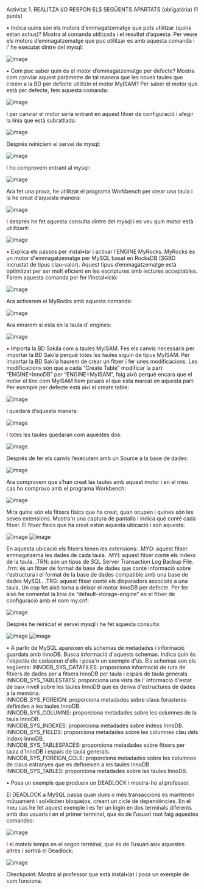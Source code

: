 Activitat 1. REALITZA I/O RESPON ELS SEGÜENTS APARTATS (obligatòria) (1 punts)

•	Indica quins són els motors d’emmagatzematge que pots utilitzar (quins estan actius)? Mostra al comanda utilitzada i el resultat d’aquesta.
Per veure els motors d’emmagatzematge que puc utilitzar es amb aquesta comanda i l’ he executat dintre del mysql:

![image](https://user-images.githubusercontent.com/99834779/161992219-a30f7517-04af-4206-9472-61ad45f79e96.png)

•	Com puc saber quin és el motor d’emmagatzematge per defecte? Mostra com canviar aquest paràmetre de tal manera que les noves taules que creem a la BD per defecte utilitzin el motor MyISAM?
Per saber el motor que està per defecte, fem aquesta comanda:

![image](https://user-images.githubusercontent.com/99834779/161992302-ae039099-2e0a-4698-b6d4-8449a0aa0559.png)

I per canviar el motor seria entrant en aquest fitxer de configuració i afegir la línia que està subratllada:

![image](https://user-images.githubusercontent.com/99834779/161992335-dab834e4-d2ca-437e-8da4-3ee00a945aea.png)

Després reiniciem el servei de mysql:

![image](https://user-images.githubusercontent.com/99834779/161992362-0293d910-1bf9-4292-8a67-a46c28c38a63.png)

I ho comprovem entrant al mysql:
 
![image](https://user-images.githubusercontent.com/99834779/161992393-af4df20a-1f8b-4f54-92fb-adb3626f77f4.png)

Ara fet una prova, he utilitzat el programa Workbench per crear una taula i la he creat d’aquesta manera:

![image](https://user-images.githubusercontent.com/99834779/161992439-e600448c-9942-496e-9c14-4a143a8decba.png)

I després he fet aquesta consulta dintre del mysql i es veu quin motor està utilitzant:

![image](https://user-images.githubusercontent.com/99834779/161992481-04a1976a-74a1-47aa-8457-638a08f57ad0.png)

•	Explica els passos per instal•lar i activar l'ENGINE MyRocks. MyRocks és un motor d'emmagatzematge per MySQL basat en RocksDB (SGBD incrustat de tipus clau-valor). Aquest tipus d’emmagatzematge està optimitzat per ser molt eficient en les escriptures amb lectures acceptables.
Farem aquesta comanda per fer l’instal•lció:
 
![image](https://user-images.githubusercontent.com/99834779/161992503-574fcc08-e702-49ef-b0b3-56bd4768c703.png)

Ara activarem el MyRocks amb aquesta comanda: 

![image](https://user-images.githubusercontent.com/99834779/161992563-ee14ad54-a918-4691-8bb5-d0c1f612e317.png)

Ara mirarem si esta en la taula d’ engines:
 
![image](https://user-images.githubusercontent.com/99834779/161992583-726caa99-e365-499c-97a8-46820a18568e.png)

•	Importa la BD Sakila com a taules MyISAM. Fes els canvis necessaris per importar la BD Sakila perquè totes les taules siguin de tipus MyISAM. 
Per importar la BD Sakila haurem de crear un  fitxer i fer unes modificacions. Les modificacions són que a cada “Create Table” modificar la  part “ENGINE=InnoDB” per “ENGINE=MyISAM”, faig això perquè  encara que el motor el tinc com MyISAM hem posarà el que esta marcat en aquesta part:
Per exemple per defecte està així el create table:
 
![image](https://user-images.githubusercontent.com/99834779/161992619-8e5eac21-007f-406a-813a-d23e8ac33d5b.png)

I quedarà d’aquesta manera:

![image](https://user-images.githubusercontent.com/99834779/161992653-bcb9d71b-72c8-413c-b584-052bf3922a35.png)

I totes les taules quedaran com aquestes dos:

![image](https://user-images.githubusercontent.com/99834779/161992700-291b714a-c6a4-45e6-bc4e-24fc89ba0cc5.png)

Després de fer els canvis l’executem amb un Source a la base de dades:

![image](https://user-images.githubusercontent.com/99834779/161992737-b6bea2f1-95ff-4b2e-a901-8e5e6593acbf.png)

Ara comprovem que s’han creat las taules amb aquest motor i en el meu cas ho comprovo amb el programa Workbench:
 
![image](https://user-images.githubusercontent.com/99834779/161992760-3571e279-4cea-4b18-a58b-17dbe30cc41d.png)

Mira quins són els fitxers físics que ha creat, quan ocupen i quines són les seves extensions. Mostra'n una captura de pantalla i indica què conté cada fitxer.
El fitxer físics que ha creat estan aquesta ubicació i son aquests:
 
![image](https://user-images.githubusercontent.com/99834779/161992785-943122ec-d0bc-41f1-af27-831bb5817ac8.png)
![image](https://user-images.githubusercontent.com/99834779/161992799-914dee12-3271-488b-8e19-5ea64c581ebb.png)

En aquesta ubicació els fitxers tenen les extensions:
.MYD:  aquest fitxer emmagatzema les dades de cada taula.
.MYI: aquest fitxer conté els índexs de la taula.
.TRN: són un tipus de SQL Server Transaction Log Backup File.
.frm: és un fitxer de format de base de dades que conté informació sobre l'estructura i el format de la base de dades compatible amb una base de dades MySQL.
.TRG: aquest fitxer conté els disparadors associats a una taula.
Un cop fet això torna a deixar el motor InnoDB per defecte.
Per fer això he comentat la línia de “default-storage-engine” en el fitxer de configuració amb el nom my.cnf:

![image](https://user-images.githubusercontent.com/99834779/161992835-19730969-19bb-4a73-b479-48bfce66a6b0.png)

Després he reiniciat el servei mysql i he fet aquesta consulta:
 
![image](https://user-images.githubusercontent.com/99834779/161992861-bbe9751f-495f-42e9-9149-29b9266fbf49.png)
![image](https://user-images.githubusercontent.com/99834779/161992880-b587d1da-9a50-41c5-9975-3ae2fd54e2e1.png)

•	A partir de MySQL apareixen els schemas de metadades i informació guardats amb InnoDB. Busca informació d'aquests schemas. Indica quin és l'objectiu de cadascun d'ells i posa'n un exemple d'ús.
Els schemas son els següents:
INNODB_SYS_DATAFILES: proporciona informació de ruta de fitxers de dades per a fitxers InnoDB per taula i espais de taula generals.                
INNODB_SYS_TABLESTATS: proporciona una vista de l’ informació d'estat de baix nivell sobre les taules InnoDB que es deriva d'estructures de dades a la memòria.    
INNODB_SYS_FOREIGN: proporciona metadades sobre claus forasteres definides a les taules InnoDB.                        
INNODB_SYS_COLUMNS: proporciona metadades sobre les columnes de la taula InnoDB.                        
INNODB_SYS_INDEXES: proporciona metadades sobre índexs InnoDB.                        
INNODB_SYS_FIELDS: proporciona metadades sobre les columnes clau dels índexs InnoDB.                         
INNODB_SYS_TABLESPACES:  proporciona metadades sobre fitxers per taula d'InnoDB i espais de taula generals.                   
INNODB_SYS_FOREIGN_COLS: proporciona metadades sobre les columnes de claus estranyes que es defineixen a les taules InnoDB.                   
INNODB_SYS_TABLES: proporciona metadades sobre les taules InnoDB.

•	Posa un exemple que produeix un DEADLOCK i mostra-ho al professor.

El DEADLOCK a MySQL passa quan dues o més transaccions es mantenen mútuament i sol•liciten bloquejos, creant un cicle de dependències. 
En el meu cas he fet aquest exemple i es fer un login en dos terminals diferents amb dos usuaris i  en el primer terminal, que és de l’usuari root faig aquestes comandes:

![image](https://user-images.githubusercontent.com/99834779/161993126-5e3eb0c5-3aad-4fdb-98c3-46c239b81fbf.png)

I el mateix temps en el segon terminal, que és de l’usuari asix aquestes altres i sortirà el Deadlock:
 
![image](https://user-images.githubusercontent.com/99834779/161993144-62cb7013-a791-4840-8c90-1f5bb9320ee9.png)

Checkpoint: Mostra al professor que està instal•lat i posa un exemple de com funciona.

